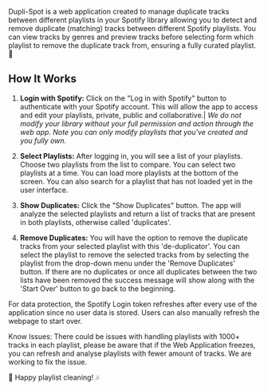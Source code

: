 Dupli-Spot is a web application created to manage duplicate tracks between different playlists in your Spotify library allowing you to detect and remove duplicate (matching) tracks between different Spotify playlists. You can view tracks by genres and preview tracks before selecting form which playlist to remove the duplicate track from, ensuring a fully curated playlist. 🎉

## How It Works

1. **Login with Spotify:** Click on the "Log in with Spotify" button to authenticate with your Spotify account. This will allow the app to access and edit your playlists, private, public and collaborative.| <i>We do not modify your library without your full permission and action through the web app. Note you can only modify playlists that you've created and you fully own.</i>

2. **Select Playlists:** After logging in, you will see a list of your playlists. Choose two playlists from the list to compare. You can select two playlists at a time. You can load more playlists at the bottom of the screen. You can also search for a playlist that has not loaded yet in the user interface.

3. **Show Duplicates:** Click the "Show Duplicates" button. The app will analyze the selected playlists and return a list of tracks that are present in both playlists, otherwise called 'duplicates'.

4. **Remove Duplicates:** You will have the option to remove the duplicate tracks from your selected playlist with this 'de-duplicator'. You can select the playlist to remove the selected tracks from by selecting the playlist from the drop-down menu under the 'Remove Duplicates' button. If there are no duplicates or once all duplicates between the two lists have been removed the success message will show along with the 'Start Over' button to go back to the beginning.

For data protection, the Spotify Login token refreshes after every use of the application since no user data is stored. Users can also manually refresh the webpage to start over.

Know Issues: There could be issues with handling playlists with 1000+ tracks in each playlist, please be aware that if the Web Application freezes, you can refresh and analyse playlists with fewer amount of tracks. We are working to fix the issue.

🎵 Happy playlist cleaning! 🎶
